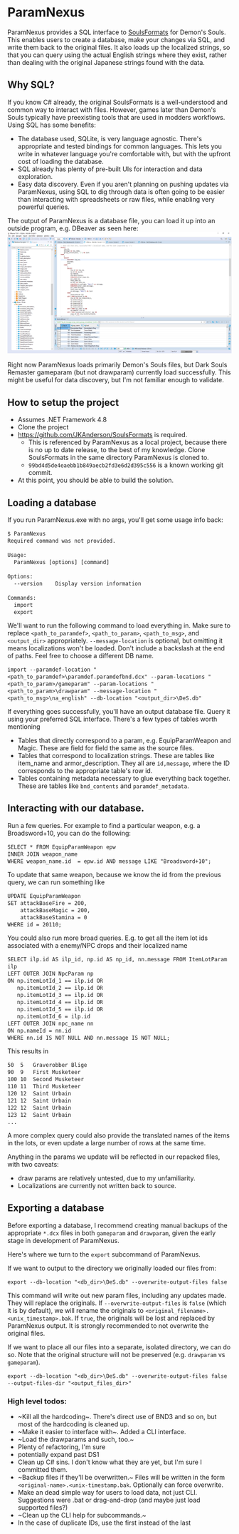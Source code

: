 # ParamNexus
ParamNexus provides a SQL interface to [SoulsFormats](https://github.com/JKAnderson/SoulsFormats) for Demon's Souls. This enables users to create a database, make your changes via SQL, and write them back to the original files. It also loads up the localized strings, so that you can query using the actual English strings where they exist, rather than dealing with the original Japanese strings found with the data.

## Why SQL?
If you know C# already, the original SoulsFormats is a well-understood and common way to interact with files. However, games later than Demon's Souls typically have preexisting tools that are used in modders workflows. Using SQL has some benefits:

* The database used, SQLite, is very language agnostic. There's appropriate and tested bindings for common languages. This lets you write in whatever language you're comfortable with, but with the upfront cost of loading the database.
* SQL already has plenty of pre-built UIs for interaction and data exploration.
* Easy data discovery. Even if you aren't planning on pushing updates via ParamNexus, using SQL to dig through data is often going to be easier than interacting with spreadsheets or raw files, while enabling very powerful queries.

The output of ParamNexus is a database file, you can load it up into an outside program, e.g. DBeaver as seen here:
![Querying for NPCs associated with item lots](/img/dbeaver_img.png?raw=true)

Right now ParamNexus loads primarily Demon's Souls files, but Dark Souls Remaster gameparam (but not drawparam) currently load successfully. This might be useful for data discovery, but I'm not familiar enough to validate.

## How to setup the project
* Assumes .NET Framework 4.8
* Clone the project
* https://github.com/JKAnderson/SoulsFormats is required.
  * This is referenced by ParamNexus as a local project, because there is no up to date release, to the best of my knowledge. Clone SoulsFormats in the same directory ParamNexus is cloned to.
  * `99bd4d5de4eaebb1b849aecb2fd3e6d2d395c556` is a known working git commit.
* At this point, you should be able to build the solution.

## Loading a database
If you run ParamNexus.exe with no args, you'll get some usage info back:
```
$ ParamNexus
Required command was not provided.

Usage:
  ParamNexus [options] [command]

Options:
  --version    Display version information

Commands:
  import
  export
```

We'll want to run the following command to load everything in. Make sure to replace `<path_to_paramdef>`, `<path_to_param>`, `<path_to_msg>`, and `<output_dir>` appropriately.  `--message-location` is optional, but omitting it means localizations won't be loaded. Don't include a backslash at the end of paths. Feel free to choose a different DB name.
```
import --paramdef-location "<path_to_paramdef>\paramdef.paramdefbnd.dcx" --param-locations "<path_to_param>/gameparam" --param-locations "<path_to_param>\drawparam" --message-location "<path_to_msg>\na_english" --db-location "<output_dir>\DeS.db"
```

If everything goes successfully, you'll have an output database file.  Query it using your preferred SQL interface.  There's a few types of tables worth mentioning
* Tables that directly correspond to a param, e.g. EquipParamWeapon and Magic. These are field for field the same as the source files.
* Tables that correspond to localization strings. These are tables like item_name and armor_description. They all are `id,message`, where the ID corresponds to the appropriate table's row id.
* Tables containing metadata necessary to glue everything back together. These are tables like `bnd_contents` and `paramdef_metadata`.

## Interacting with our database.
Run a few queries. For example to find a particular weapon, e.g. a Broadsword+10, you can do the following:
```
SELECT * FROM EquipParamWeapon epw
INNER JOIN weapon_name 
WHERE weapon_name.id  = epw.id AND message LIKE "Broadsword+10";
```

To update that same weapon, because we know the id from the previous query, we can run something like
```
UPDATE EquipParamWeapon
SET attackBaseFire = 200,
	attackBaseMagic = 200,
	attackBaseStamina = 0
WHERE id = 20110;
```

You could also run more broad queries. E.g. to get all the item lot ids associated with a enemy/NPC drops and their localized name
```
SELECT ilp.id AS ilp_id, np.id AS np_id, nn.message FROM ItemLotParam ilp
LEFT OUTER JOIN NpcParam np
ON np.itemLotId_1 == ilp.id OR 
   np.itemLotId_2 == ilp.id OR 
   np.itemLotId_3 == ilp.id OR 
   np.itemLotId_4 == ilp.id OR 
   np.itemLotId_5 == ilp.id OR 
   np.itemLotId_6 = ilp.id
LEFT OUTER JOIN npc_name nn
ON np.nameId = nn.id
WHERE nn.id IS NOT NULL AND nn.message IS NOT NULL;
```

This results in
```
50	5	Graverobber Blige
90	9	First Musketeer
100	10	Second Musketeer
110	11	Third Musketeer
120	12	Saint Urbain
121	12	Saint Urbain
122	12	Saint Urbain
123	12	Saint Urbain
...
```

A more complex query could also provide the translated names of the items in the lots, or even update a large number of rows at the same time.

Anything in the params we update will be reflected in our repacked files, with two caveats:
* draw params are relatively untested, due to my unfamiliarity.
* Localizations are currently not written back to source.

## Exporting a database
Before exporting a database, I recommend creating manual backups of the appropriate `*.dcx` files in both `gameparam` and `drawparam`, given the early stage in development of ParamNexus.

Here's where we turn to the `export` subcommand of ParamNexus.

If we want to output to the directory we originally loaded our files from:
```
export --db-location "<db_dir>\DeS.db" --overwrite-output-files false
```

This command will write out new param files, including any updates made. They will replace the originals. If `--overwrite-output-files` is `false` (which it is by default), we will rename the originals to `<original_filename>.<unix_timestamp>.bak`. If `true`, the originals will be lost and replaced by ParamNexus output. It is strongly recommended to not overwrite the original files.

If we want to place all our files into a separate, isolated directory, we can do so. Note that the original structure will not be preserved (e.g. `drawparam` vs `gameparam`).
```
export --db-location "<db_dir>\DeS.db" --overwrite-output-files false --output-files-dir "<output_files_dir>"
```

### High level todos:
* ~Kill all the hardcoding~. There's direct use of BND3 and so on, but most of the hardcoding is cleaned up.
* ~Make it easier to interface with~. Added a CLI interface. 
* ~Load the drawparams and such, too.~
* Plenty of refactoring, I'm sure
* potentially expand past DS1
* Clean up C# sins. I don't know what they are yet, but I'm sure I committed them.
* ~Backup files if they'll be overwritten.~ Files will be written in the form `<original-name>.<unix-timestamp.bak`. Optionally can force overwrite.
* Make an dead simple way for users to load data, not just CLI. Suggestions were .bat or drag-and-drop (and maybe just load supported files?)
* ~Clean up the CLI help for subcommands.~
* In the case of duplicate IDs, use the first instead of the last

